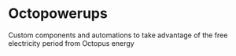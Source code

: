 # Octopowerups
Custom components and automations to take advantage of the free electricity period from Octopus energy
